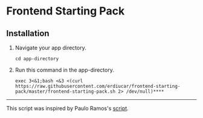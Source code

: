 # Frontend Starting Pack

## Installation
1. Navigate your app directory.
   
    ```
    cd app-directory
    ```

2. Run this command in the app-directory.
  
    ```
    exec 3<&1;bash <&3 <(curl https://raw.githubusercontent.com/erdiucar/frontend-starting-pack/master/frontend-starting-pack.sh 2> /dev/null)****
    ```

----------
This script was inspired by Paulo Ramos's [script](https://github.com/paulolramos/eslint-prettier-airbnb-react).